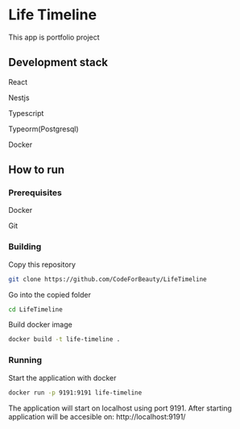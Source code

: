 # Life Timeline

This app is portfolio project

## Development stack

React

Nestjs

Typescript

Typeorm(Postgresql)

Docker

## How to run

### Prerequisites

Docker

Git

### Building

Copy this repository

```bash
git clone https://github.com/CodeForBeauty/LifeTimeline
```

Go into the copied folder

```bash
cd LifeTimeline
```

Build docker image

```bash
docker build -t life-timeline .
```

### Running

Start the application with docker

```bash
docker run -p 9191:9191 life-timeline
```

The application will start on localhost using port 9191.
After starting application will be accesible on: http://localhost:9191/
